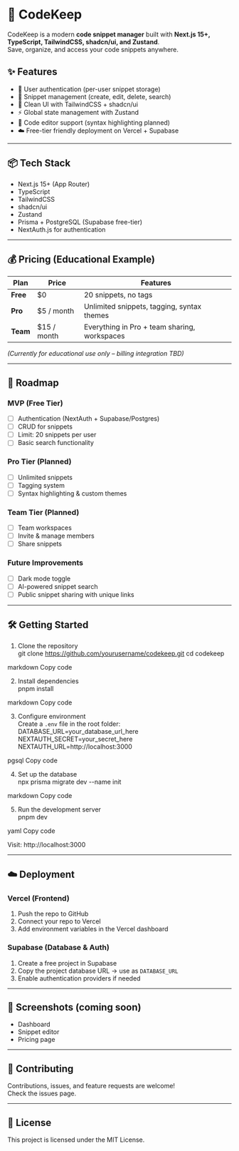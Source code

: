 # 📝 CodeKeep

CodeKeep is a modern **code snippet manager** built with **Next.js 15+, TypeScript, TailwindCSS, shadcn/ui, and Zustand**.  
Save, organize, and access your code snippets anywhere.  

## ✨ Features
- 🔐 User authentication (per-user snippet storage)  
- 💾 Snippet management (create, edit, delete, search)  
- 🎨 Clean UI with TailwindCSS + shadcn/ui  
- ⚡ Global state management with Zustand  
- 📂 Code editor support (syntax highlighting planned)  
- ☁️ Free-tier friendly deployment on Vercel + Supabase  

---

## 📦 Tech Stack
- Next.js 15+ (App Router)  
- TypeScript  
- TailwindCSS  
- shadcn/ui  
- Zustand  
- Prisma + PostgreSQL (Supabase free-tier)  
- NextAuth.js for authentication  

---

## 💰 Pricing (Educational Example)
| Plan       | Price        | Features |
|------------|-------------|----------|
| **Free**   | $0           | 20 snippets, no tags |
| **Pro**    | $5 / month   | Unlimited snippets, tagging, syntax themes |
| **Team**   | $15 / month  | Everything in Pro + team sharing, workspaces |

*(Currently for educational use only – billing integration TBD)*  

---

## 🚀 Roadmap
### MVP (Free Tier)
- [ ] Authentication (NextAuth + Supabase/Postgres)  
- [ ] CRUD for snippets  
- [ ] Limit: 20 snippets per user  
- [ ] Basic search functionality  

### Pro Tier (Planned)
- [ ] Unlimited snippets  
- [ ] Tagging system  
- [ ] Syntax highlighting & custom themes  

### Team Tier (Planned)
- [ ] Team workspaces  
- [ ] Invite & manage members  
- [ ] Share snippets  

### Future Improvements
- [ ] Dark mode toggle  
- [ ] AI-powered snippet search  
- [ ] Public snippet sharing with unique links  

---

## 🛠️ Getting Started

1. Clone the repository  
git clone https://github.com/yourusername/codekeep.git
cd codekeep

markdown
Copy code

2. Install dependencies  
pnpm install

markdown
Copy code

3. Configure environment  
Create a `.env` file in the root folder:  
DATABASE_URL=your_database_url_here
NEXTAUTH_SECRET=your_secret_here
NEXTAUTH_URL=http://localhost:3000

pgsql
Copy code

4. Set up the database  
npx prisma migrate dev --name init

markdown
Copy code

5. Run the development server  
pnpm dev

yaml
Copy code

Visit: http://localhost:3000  

---

## ☁️ Deployment

### Vercel (Frontend)
1. Push the repo to GitHub  
2. Connect your repo to Vercel  
3. Add environment variables in the Vercel dashboard  

### Supabase (Database & Auth)
1. Create a free project in Supabase  
2. Copy the project database URL → use as `DATABASE_URL`  
3. Enable authentication providers if needed  

---

## 📸 Screenshots (coming soon)
- Dashboard  
- Snippet editor  
- Pricing page  

---

## 🤝 Contributing
Contributions, issues, and feature requests are welcome!  
Check the issues page.  

---

## 📜 License
This project is licensed under the MIT License.  
